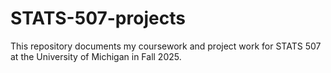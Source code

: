 # STATS-507-projects
This repository documents my coursework and project work for STATS 507 at the University of Michigan in Fall 2025.
